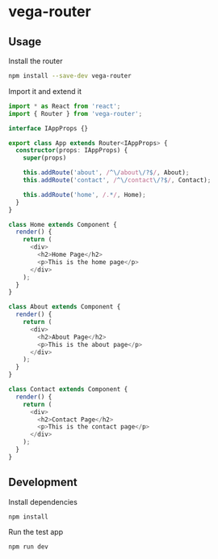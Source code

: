 # vega-router

## Usage

Install the router

```sh
npm install --save-dev vega-router
```

Import it and extend it

```ts
import * as React from 'react';
import { Router } from 'vega-router';

interface IAppProps {}

export class App extends Router<IAppProps> {
  constructor(props: IAppProps) {
    super(props)

    this.addRoute('about', /^\/about\/?$/, About);
    this.addRoute('contact', /^\/contact\/?$/, Contact);

    this.addRoute('home', /.*/, Home);
  }
}

class Home extends Component {
  render() {
    return (
      <div>
        <h2>Home Page</h2>
        <p>This is the home page</p>
      </div>
    );
  }
}

class About extends Component {
  render() {
    return (
      <div>
        <h2>About Page</h2>
        <p>This is the about page</p>
      </div>
    );
  }
}

class Contact extends Component {
  render() {
    return (
      <div>
        <h2>Contact Page</h2>
        <p>This is the contact page</p>
      </div>
    );
  }
}
```

## Development

Install dependencies

```sh
npm install
```

Run the test app

```sh
npm run dev
```
